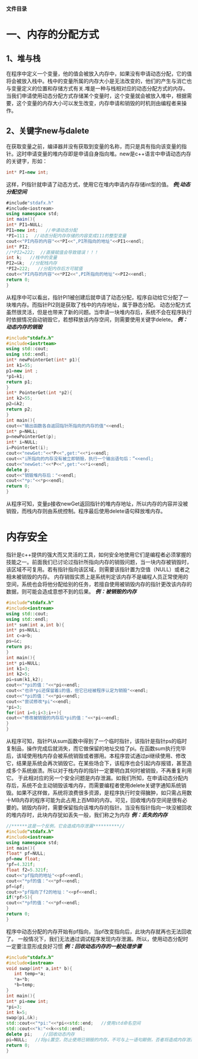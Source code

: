 **文件目录**

# 一、内存的分配方式

## 1、堆与栈

在程序中定义一个变量，他的值会被放入内存中，如果没有申请动态分配，它的值将会被放入栈中。栈中的变量所属的内存大小是无法改变的，他们的产生与消亡也与变量定义的位置和存储方式有关.堆是一种与栈相对应的动态分配方式的内存。当我们申请使用动态分配方式存储某个变量时，这个变量就会被放入堆中，根据需要，这个变量的内存大小可以发生改变，内存申请和销毁的时机则由编程者来操作。

## 2、关键字new与dalete
在获取变量之前，编译器并没有获取到变量的名称，而只是具有指向该变量的指针。这时申请变量的堆内存即是申请自身指向堆。new是c++语言中申请动态内存的关键字，形如：

```csharp
int* PI=new int;
```
这样，PI指针就申请了动态方式，使用它在堆内申请内存存储int型的值。
***例;动态分配空间***

```csharp
#include"stdafx.h"
#include<iostream>
using namespace std;
int main(){
int* PI1=NULL;
PI1=new int;   //申请动态分配
*PI=111；  //动态分配内存存储的内容变成111的整型变量
cout<<"PI内存的内容"<<*PI<<",PI所指向的地址"<<PI1<<endl;
int* PI2;
//*PI2=222;  //直接赋值会导致错误！！！
int k;   //栈中的变量
PI2=&k;  //分配栈内存
*PI2=222;   //分配内存后方可赋值
cout<<"PI内存的内容"<<*PI2<<",PI所指向的地址"<<PI2<<endl;
return 0;
}
```
从程序中可以看出，指针PI1被创建后就申请了动态分配，程序自动给它分配了一块堆内存。而指针PI2则是获取了栈中的内存地址，属于静态分配。
动态分配方式虽然很灵活，但是也带来了新的问题。当申请一块堆内存后，系统不会在程序执行时依据情况自动销毁它，若想释放该内存空间，则需要使用关键字delete。
***例：动态内存的销毁***

```cpp
#include"stdafx.h"
#include<iostrteam>
using std::cout;
using std::endl;
int* newPointerGet(int* p1){
int k1=55;
p1=new int ;
*p1=k1;
return p1;
}
int* PointerGet(int *p2){
int k2=55;
p2=&k2;
return p2;
}
int main(){
cout<<"输出函数各自返回指针所指向的内存的值"<<endl;
int* p=NHLL;
p=newPointerGet(p);
int* i=NULL;
i=PointerGet(i);
cout<<"newGet:"<<*P<<",get:"<<*i<<endl;
cout<<"i所指向的内存没有被立即销毁，执行一个输出语句后：”<<endl;
cout<<"newGet:"<<*P<<",get:"<<*i<<endl;
delete p;
cout<<"销毁堆内存后："<<endl;
cout<<"*p:"<<*p<<endl;
return 0;
}

```
从程序可知，变量p接收newGet返回指针的堆内存地址，所以内存的内容并没被销毁，而栈内存则由系统控制。程序最后使用delete语句释放堆内存。

# 内存安全
指针是c++提供的强大而又灵活的工具，如何安全地使用它们是编程者必须掌握的技能之一。前面我们已讨论过指针所指向内存的销毁问题，当一块内存被销毁时，该区域不可复用。若有指针指向该区域，则需要该指针置为空值（NULL）或者之相未被销毁的内存。
内存销毁实质上是系统判定该内存不是编程人员正常使用的空间，系统也会将他分配给别的任务，若擅自使用被销毁内存的指针更改该内存的数据，则可能会造成意想不到的后果。
***例：被销毁的内存***

```cpp
#include"stdafx.h"
#include<iostream>
using std::cout;
using std::endl;
int* sum(int a,int b){
int* ps=NULL;
int c=a+b;
ps=&c;
return ps;
}
int main(){
int* pi=NULL;
int k1=3;
int k2=5;
pi=sum(k1,k2);
cout<<"*pi的值："<<*pi<<endl;
cout<<"也许*pi还保留着i的值，但它已经被程序认定为销毁"<<endl;
cout<<"*pi的值："<<*pi<<endl;
cout<<"尝试修改*pi"<<endl;
*pi=3;
for(int i=0;i<3;i++){
cout<<"修改被销毁的内存后*pi的值："<<*pi<<endl;
}
}
```
从程序可知，指针PI从sum函数中得到了一个临时指针，该指针是指针ps的临时复制品，操作完成后就消失，而它做保留的地址交给了pi。在函数sum执行完毕后，该域使用栈内存会被系统销毁或者挪用。本程序尝试通过pi继续使用、修改它，结果是系统会再次销毁它。在某些场合下，该程序也会引起内存报错，甚至造成多个系统崩溃。所以对于栈内存的指针一定要明白其何时被销毁，不再重复利用它。
于此相对应的另一个安全问题是内存泄漏。如我们所知，在申请动态分配内存后，系统不会主动销毁该堆内存，而需要编程者使用delete关键字通知系统销毁。如果不这样做，系统将浪费很多资源，是程序执行时变得臃肿，如只需占用数十MB内存的程序可能为此占用上百MB的内存。可见，回收堆内存空间是很有必要的。销毁内存时，需要保留指向该堆内存的指针。当没有指针指向一块没被回收的堆内存时，此块内存犹如丢失一般，我们称之为内存
***例：丢失的内存***

```cpp
//******这是一个反例，它会造成内存泄漏**********//
#include"stdafx.h"
#include<iostream>
using namespace std;
int main(){
float* pf=NULL;
pf=new float;
*pf=4.321f;
float f2=5.321f;
cout<<"pf指向的地址"<<pf<<endl;
cout<<"*pf的值："<<*pf<<endl;
pf=&pf;
cout>>"pf指向了f2的地址："<<pf<<endl;
if(*pf>5){
cout<<"*pf的值："<<*pf<<endl;
}
return 0;
}
```
程序中动态分配的内存开始有pf指向，当pf改变指向后，此块内存就再也无法回收了。
一般情况下，我们无法通过调试程序发现内存泄漏。所以，使用动态分配时一定要注意形成良好习惯
***例：回收动态内存的一般处理步骤***

```cpp
#include"stdafx.h"
#include<iostream>
void swap(int* a,int* b){
   int temp=*a;
   *a=*b;
   *b=temp;
}
int main(){
int* pi=new int;
*pi=3;
int k=5;
swap(pi,&k);
std::cout<<"*pi:"<<*pi<<std::end;   //使用std命名空间
std::cout<<"k:"<<k<<std::endl;
delete pi;    //回收动态内存
pi=NULL;   //将pi置空，防止使用已销毁的内存。不可与上一语句颠倒，否者将造成内存泄漏
return 0;
}
```



